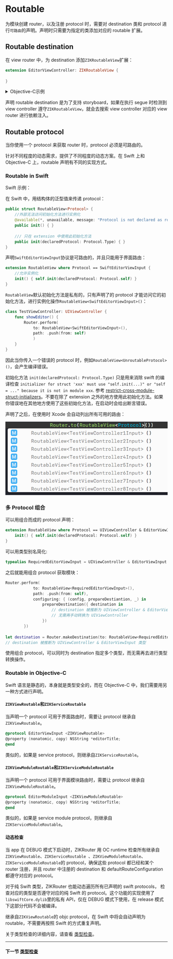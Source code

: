 # Routable

为模块创建 router，以及注册 protocol 时，需要对 destination 类和 protocol 进行`可路由`的声明。声明时只需要为指定的类添加对应的 routable 扩展。

## Routable destination

在 view router 中，为 destination 添加`ZIKRoutableView`扩展：

```swift
extension EditorViewController: ZIKRoutableView {

}
```

<details><summary>Objective-C示例</summary>

```objectivec
@interface EditorViewController(EditorViewRouter)<ZIKRoutableView>
@end
@implementation EditorViewController(EditorViewRouter)
@end
```

或者使用宏定义：

```objectivec
DeclareRoutableView(EditorViewController, EditorViewRouter)
```

</details>

声明 routable destination 是为了支持 storyboard，如果在执行 segue 时检测到 view controller 遵守`ZIKRoutableView`，就会去搜索 view controller 对应的 view router 进行依赖注入。

## Routable protocol

当你使用一个 protocol 来获取 router 时，protocol 必须是可路由的。

针对不同程度的动态需求，提供了不同程度的动态方案。在 Swift 上和 Objective-C 上，routable 声明有不同的实现方式。

### Routable in Swift

Swift 示例：

在 Swift 中，用结构体的泛型值来传递 protocol：

```swift
public struct RoutableView<Protocol> {
    //外部无法访问初始化方法进行实例化
    @available(*, unavailable, message: "Protocol is not declared as routable")
    public init() { }
    
    /// 只在 extension 中使用此初始化方法
    public init(declaredProtocol: Protocol.Type) { }
}
```

声明`SwiftEditorViewInput`协议是可路由的，并且只能用于界面路由：

```swift
extension RoutableView where Protocol == SwiftEditorViewInput {
    //允许实例化
    init() { self.init(declaredProtocol: Protocol.self) }
}
```
`RoutableView`默认初始化方法是私有的，只有声明了的 protocol 才能访问它的初始化方法，进行实例化操作`RoutableView<SwiftEditorViewInput>()`：

```swift
class TestViewController: UIViewController {
    func showEditor() {
        Router.perform(
            to: RoutableView<SwiftEditorViewInput>(),
            path: .push(from: self)
            )
    }
}
```

因此当你传入一个错误的 protocol 时，例如`RoutableView<UnroutableProtocol>()`，会产生编译错误。

初始化方法 `init(declaredProtocol: Protocol.Type)` 只是用来消除 swift 的编译检查 `initializer for struct 'xxx' must use "self.init(...)" or "self = ..." because it is not in module xxx`. 参考 [restrict-cross-module-struct-initializers](https://github.com/apple/swift-evolution/blob/master/proposals/0189-restrict-cross-module-struct-initializers.md)。不要在除了 extension 之外的地方使用此初始化方法。如果你错误地在其他地方使用了这些初始化方法，在启动时会给出断言错误。

声明了之后，在使用时 Xcode 会自动列出所有可用的路由：

![Xcode Auto Completion](../Resources/route-auto-completion.png)

### 多 Protocol 组合

可以用组合而成的 protocol 声明：


```swift
extension RoutableView where Protocol == UIViewController & EditorViewInput {
    init() { self.init(declaredProtocol: Protocol.self) }
}
```

可以用类型别名简化:

```swift
typealias RequiredEditorViewInput = UIViewController & EditorViewInput
```
之后就能用组合 protocol 获取模块：

```swift
Router.perform(
            to: RoutableView<RequiredEditorViewInput>(),
            path: .push(from: self),
            configuring: { (config, prepareDestiantion, _) in
                prepareDestination({ destination in
                    // destination 被推断为 UIViewController & EditorViewInput 类型
                    // 无需再手动转换为 UIViewController
                })
        })
        
let destination = Router.makeDestination(to: RoutableView<RequiredEditorViewInput>())
// destination 被推断为 UIViewController & EditorViewInput 类型
```
使用组合 protocol，可以同时为 destination 指定多个类型，而无需再去进行类型转换操作。

### Routable in Objective-C

Swift 语言是静态的，本身就是类型安全的，而在 Objective-C 中，我们需要用另一种方式进行声明。

#### `ZIKViewRoutable`和`ZIKServiceRoutable`

当声明一个 protocol 可用于界面路由时，需要让 protocol 继承自`ZIKViewRoutable`。

```objectivec
@protocol EditorViewInput <ZIKViewRoutable>
@property (nonatomic, copy) NSString *editorTitle;
@end
```

类似的，如果是 service protocol，则继承自`ZIKServiceRoutable`。

#### `ZIKViewModuleRoutable`和`ZIKServiceModuleRoutable`

当声明一个 protocol 可用于界面模块路由时，需要让 protocol 继承自`ZIKViewModuleRoutable`。

```objectivec
@protocol EditorModuleInput <ZIKViewModuleRoutable>
@property (nonatomic, copy) NSString *editorTitle;
@end
```

类似的，如果是 service module protocol，则继承自`ZIKServiceModuleRoutable`。

#### 动态检查

当 app 在 DEBUG 模式下启动时，ZIKRouter 用 OC runtime 检查所有继承自`ZIKViewRoutable`、`ZIKServiceRoutable `、`ZIKViewModuleRoutable`、`ZIKServiceModuleRoutable`的 protocol，确保这些 protocol 都已经和某个 router 注册，并且 router 中注册的 destination 和 defaultRouteConfiguration 都遵守对应的 protocol。

对于纯 Swift 类型，ZIKRouter 也能动态遍历所有已声明的 swift protocols， 检查对应的类型是否遵守对应的纯 Swift 的 protocol。这个功能的实现使用了`libswiftCore.dylib`里的私有 API，仅在 DEBUG 模式下使用，在 release 模式下这部分代码不会被编译。

继承自`ZIKViewRoutable`的 objc protocol，在 Swift 中将会自动声明为 routable，不需要再按照 Swift 的方式重复声明。

关于类型检查的详细内容，请查看 [类型检查](TypeChecking.md)。

---
#### 下一节 [类型检查](TypeChecking.md)